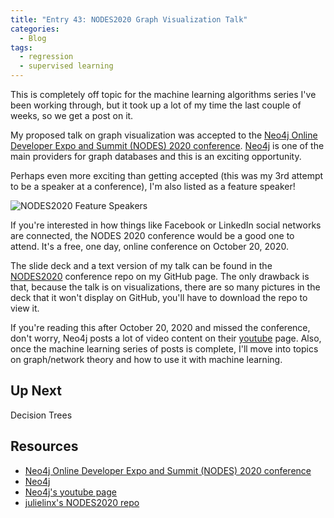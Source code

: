 ```yaml
---
title: "Entry 43: NODES2020 Graph Visualization Talk"
categories:
  - Blog
tags:
  - regression
  - supervised learning
---
```


This is completely off topic for the machine learning algorithms series I've been working through, but it took up a lot of my time the last couple of weeks, so we get a post on it.

My proposed talk on graph visualization was accepted to the [Neo4j Online Developer Expo and Summit (NODES) 2020 conference](https://neo4j.com/nodes-2020/). [Neo4j](https://neo4j.com/) is one of the main providers for graph databases and this is an exciting opportunity.

Perhaps even more exciting than getting accepted (this was my 3rd attempt to be a speaker at a conference), I'm also listed as a feature speaker!

![NODES2020 Feature Speakers](https://julielinx.github.io/assets/images/43_featured_speakers.png)

If you're interested in how things like Facebook or LinkedIn social networks are connected, the NODES 2020 conference would be a good one to attend. It's a free, one day, online conference on October 20, 2020.

The slide deck and a text version of my talk can be found in the [NODES2020](https://github.com/julielinx/conferences/tree/master/NODES2020) conference repo on my GitHub page. The only drawback is that, because the talk is on visualizations, there are so many pictures in the deck that it won't display on GitHub, you'll have to download the repo to view it.

If you're reading this after October 20, 2020 and missed the conference, don't worry, Neo4j posts a lot of video content on their [youtube](https://www.youtube.com/c/neo4j/videos) page. Also, once the machine learning series of posts is complete, I'll move into topics on graph/network theory and how to use it with machine learning.

## Up Next

Decision Trees

## Resources

- [Neo4j Online Developer Expo and Summit (NODES) 2020 conference](https://neo4j.com/nodes-2020/)
- [Neo4j](https://neo4j.com/)
- [Neo4j's youtube page](https://www.youtube.com/c/neo4j/videos)
- [julielinx's NODES2020 repo](https://github.com/julielinx/conferences/tree/master/NODES2020)
